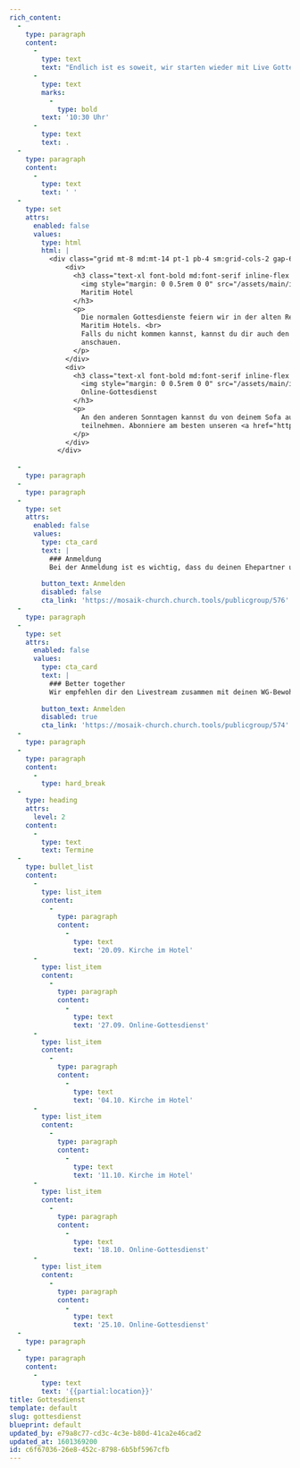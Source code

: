 ```yaml
---
rich_content:
  -
    type: paragraph
    content:
      -
        type: text
        text: "Endlich ist es soweit, wir starten wieder mit Live Gottesdiensten! Alle zwei Wochen feiern wir im Maritim Hotel  Aktuell wechseln wir sonntags unregelmäßig zwischen dem Maritim Hotel und einem Online-Gottesdienst. Los geht's jeweils um\_"
      -
        type: text
        marks:
          -
            type: bold
        text: '10:30 Uhr'
      -
        type: text
        text: .
  -
    type: paragraph
    content:
      -
        type: text
        text: ' '
  -
    type: set
    attrs:
      enabled: false
      values:
        type: html
        html: |
          <div class="grid mt-8 md:mt-14 pt-1 pb-4 sm:grid-cols-2 gap-6 sm:gap-12 md:-mx-12">
              <div>
                <h3 class="text-xl font-bold md:font-serif inline-flex items-center">
                  <img style="margin: 0 0.5rem 0 0" src="/assets/main/images/maritim-logo.svg" alt="Maritim Hotels Logo">
                  Maritim Hotel
                </h3>
                <p>
                  Die normalen Gottesdienste feiern wir in der alten Reithalle des
                  Maritim Hotels. <br>
                  Falls du nicht kommen kannst, kannst du dir auch den Livestream auf <a href="https://instagram.com/mosaik_church" class="text-indigo-600">Instagram</a>
                  anschauen.
                </p>
              </div>
              <div>
                <h3 class="text-xl font-bold md:font-serif inline-flex items-center">
                  <img style="margin: 0 0.5rem 0 0" src="/assets/main/images/youtube-logo.svg" alt="Youtube Logo">
                  Online-Gottesdienst
                </h3>
                <p>
                  An den anderen Sonntagen kannst du von deinem Sofa aus am Gottesdienst
                  teilnehmen. Abonniere am besten unseren <a href="https://www.youtube.com/channel/UCUQI6VwkU8NYR-VfpLKmXDw?sub_confirmation=1" class="text-red-600">Youtube-Channel</a>.
                </p>
              </div>
            </div>
          
  -
    type: paragraph
  -
    type: paragraph
  -
    type: set
    attrs:
      enabled: false
      values:
        type: cta_card
        text: |
          ### Anmeldung
          Bei der Anmeldung ist es wichtig, dass du deinen Ehepartner und Kinder angibst, beziehungsweise ihr euch als WG einzeln anmeldet und in das Kommentarfeld schreibt, zu welcher WG ihr gehört. Dann wissen wir, wer zusammensitzen kann.
          
        button_text: Anmelden
        disabled: false
        cta_link: 'https://mosaik-church.church.tools/publicgroup/576'
  -
    type: paragraph
  -
    type: set
    attrs:
      enabled: false
      values:
        type: cta_card
        text: |
          ### Better together
          Wir empfehlen dir den Livestream zusammen mit deinen WG-Bewohnern, Nachbarn, Freunde oder Familie zu schauen. Falls du keine Möglichkeit hast, gibt es in der Mosaik Church (Römerstraße 10) ein paar Plätze, wo du mit anderen gemeinsam den Livestream anschauen kannst. Melde dich bitte vorher an. Die Plätze sind begrenzt.
          
        button_text: Anmelden
        disabled: true
        cta_link: 'https://mosaik-church.church.tools/publicgroup/574'
  -
    type: paragraph
  -
    type: paragraph
    content:
      -
        type: hard_break
  -
    type: heading
    attrs:
      level: 2
    content:
      -
        type: text
        text: Termine
  -
    type: bullet_list
    content:
      -
        type: list_item
        content:
          -
            type: paragraph
            content:
              -
                type: text
                text: '20.09. Kirche im Hotel'
      -
        type: list_item
        content:
          -
            type: paragraph
            content:
              -
                type: text
                text: '27.09. Online-Gottesdienst'
      -
        type: list_item
        content:
          -
            type: paragraph
            content:
              -
                type: text
                text: '04.10. Kirche im Hotel'
      -
        type: list_item
        content:
          -
            type: paragraph
            content:
              -
                type: text
                text: '11.10. Kirche im Hotel'
      -
        type: list_item
        content:
          -
            type: paragraph
            content:
              -
                type: text
                text: '18.10. Online-Gottesdienst'
      -
        type: list_item
        content:
          -
            type: paragraph
            content:
              -
                type: text
                text: '25.10. Online-Gottesdienst'
  -
    type: paragraph
  -
    type: paragraph
    content:
      -
        type: text
        text: '{{partial:location}}'
title: Gottesdienst
template: default
slug: gottesdienst
blueprint: default
updated_by: e79a8c77-cd3c-4c3e-b80d-41ca2e46cad2
updated_at: 1601369200
id: c6f67036-26e8-452c-8798-6b5bf5967cfb
---
```

